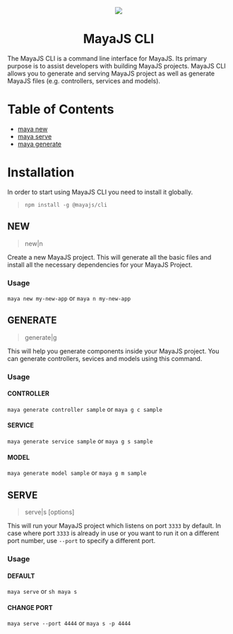 <p align="center"><img src="https://github.com/mayajs/maya/blob/master/maya.svg"></p>

<h1 align="center">MayaJS CLI</h1>

The MayaJS CLI is a command line interface for MayaJS. Its primary purpose is to assist developers with building MayaJS projects. MayaJS CLI allows you to generate and serving MayaJS project as well as generate MayaJS files (e.g. controllers, services and models).

# Table of Contents

- [maya new](#new)
- [maya serve](#serve)
- [maya generate](#generate)

# Installation

In order to start using MayaJS CLI you need to install it globally.

> `npm install -g @mayajs/cli`

## NEW

> new|n <directory>

Create a new MayaJS project. This will generate all the basic files and install all the necessary dependencies for your MayaJS Project.

### Usage

`maya new my-new-app` or `maya n my-new-app`

## GENERATE

> generate|g <component> <directory>

This will help you generate components inside your MayaJS project. You can generate controllers, sevices and models using this command.

### Usage

#### CONTROLLER

`maya generate controller sample` or `maya g c sample`

#### SERVICE

`maya generate service sample` or `maya g s sample`

#### MODEL

`maya generate model sample` or `maya g m sample`

## SERVE

> serve|s [options]

This will run your MayaJS project which listens on port `3333` by default. In case where port `3333` is already in use or you want to run it on a different port number, use `--port` to specify a different port.

### Usage

#### DEFAULT

`maya serve` or `sh maya s`

#### CHANGE PORT

`maya serve --port 4444` or `maya s -p 4444`
